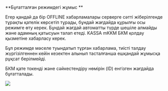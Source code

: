 **Бұғатталған режимдегі жұмыс **

Егер қандай да бір OFFLINE хабарламалары серверге сәтті жіберілгенде тұрақты қателік көрсетіп тұрады, бұндай жағдайда құрылғы осы режимге өту керек. Бұндай жағдай автоматты түрде шешіле алмайды және адамның қатысуын талап етеді. KASSA mKKM БКМ қолдау қызметіне хабарласу керек.

Бұл режимде мәселе туындатып тұрған хабарлама, тиісті талдау жүргізілгеннен кейін кезектен алынып тасталғанша ешқандай жұмысқа рұқсат берілмейді.

БКМ қате токенді және сәйкестендіру нөмірін \(ID\) енгізген жағдайда бұғатталады.

![](/assets/Simulator_Screen_Shot_-_iPhone_8_Plus_-_2018-04-19_at_10.44.23.jpg)

